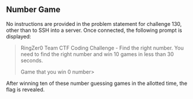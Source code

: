 Number Game
-----------

No instructions are provided in the problem statement for challenge 130, other
than to SSH into a server. Once connected, the following prompt is displayed:

> RingZer0 Team CTF Coding Challenge - Find the right number.
> You need to find the right number and win 10 games in less than 30 seconds.
>
> Game that you win 0
> number>

After winning ten of these number guessing games in the allotted time, the flag
is revealed.

